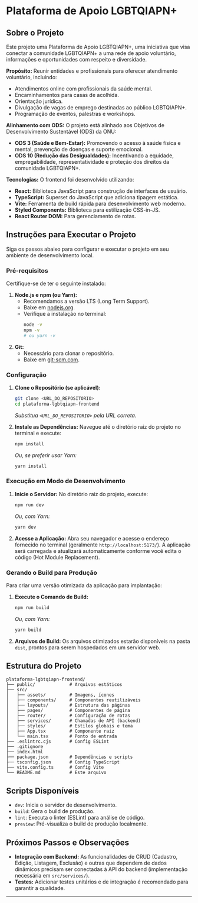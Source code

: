 # Plataforma de Apoio LGBTQIAPN+ 
## Sobre o Projeto

Este projeto uma Plataforma de Apoio LGBTQIAPN+, uma iniciativa que visa conectar a comunidade LGBTQIAPN+ a uma rede de apoio voluntário, informações e oportunidades com respeito e diversidade.

**Propósito:** Reunir entidades e profissionais para oferecer atendimento voluntário, incluindo:
*   Atendimentos online com profissionais da saúde mental.
*   Encaminhamentos para casas de acolhida.
*   Orientação jurídica.
*   Divulgação de vagas de emprego destinadas ao público LGBTQIAPN+.
*   Programação de eventos, palestras e workshops.

**Alinhamento com ODS:** O projeto está alinhado aos Objetivos de Desenvolvimento Sustentável (ODS) da ONU:
*   **ODS 3 (Saúde e Bem-Estar):** Promovendo o acesso à saúde física e mental, prevenção de doenças e suporte emocional.
*   **ODS 10 (Redução das Desigualdades):** Incentivando a equidade, empregabilidade, representatividade e proteção dos direitos da comunidade LGBTQIAPN+.

**Tecnologias:** O frontend foi desenvolvido utilizando:
*   **React:** Biblioteca JavaScript para construção de interfaces de usuário.
*   **TypeScript:** Superset do JavaScript que adiciona tipagem estática.
*   **Vite:** Ferramenta de build rápida para desenvolvimento web moderno.
*   **Styled Components:** Biblioteca para estilização CSS-in-JS.
*   **React Router DOM:** Para gerenciamento de rotas.

## Instruções para Executar o Projeto

Siga os passos abaixo para configurar e executar o projeto em seu ambiente de desenvolvimento local.

### Pré-requisitos

Certifique-se de ter o seguinte instalado:

1.  **Node.js e npm (ou Yarn):**
    *   Recomendamos a versão LTS (Long Term Support).
    *   Baixe em [nodejs.org](https://nodejs.org/).
    *   Verifique a instalação no terminal:
        ```bash
        node -v
        npm -v
        # ou yarn -v
        ```
2.  **Git:**
    *   Necessário para clonar o repositório.
    *   Baixe em [git-scm.com](https://git-scm.com/).

### Configuração

1.  **Clone o Repositório (se aplicável):**
    ```bash
    git clone <URL_DO_REPOSITORIO>
    cd plataforma-lgbtqiapn-frontend
    ```
    *Substitua `<URL_DO_REPOSITORIO>` pela URL correta.*

2.  **Instale as Dependências:**
    Navegue até o diretório raiz do projeto no terminal e execute:
    ```bash
    npm install
    ```
    *Ou, se preferir usar Yarn:*
    ```bash
    yarn install
    ```

### Execução em Modo de Desenvolvimento

1.  **Inicie o Servidor:**
    No diretório raiz do projeto, execute:
    ```bash
    npm run dev
    ```
    *Ou, com Yarn:*
    ```bash
    yarn dev
    ```
2.  **Acesse a Aplicação:**
    Abra seu navegador e acesse o endereço fornecido no terminal (geralmente `http://localhost:5173/`). A aplicação será carregada e atualizará automaticamente conforme você edita o código (Hot Module Replacement).

### Gerando o Build para Produção

Para criar uma versão otimizada da aplicação para implantação:

1.  **Execute o Comando de Build:**
    ```bash
    npm run build
    ```
    *Ou, com Yarn:*
    ```bash
    yarn build
    ```
2.  **Arquivos de Build:**
    Os arquivos otimizados estarão disponíveis na pasta `dist`, prontos para serem hospedados em um servidor web.

## Estrutura do Projeto

```
plataforma-lgbtqiapn-frontend/
├── public/             # Arquivos estáticos
├── src/
│   ├── assets/         # Imagens, ícones
│   ├── components/     # Componentes reutilizáveis
│   ├── layouts/        # Estrutura das páginas
│   ├── pages/          # Componentes de página
│   ├── router/         # Configuração de rotas
│   ├── services/       # Chamadas de API (backend)
│   ├── styles/         # Estilos globais e tema
│   ├── App.tsx         # Componente raiz
│   └── main.tsx        # Ponto de entrada
├── .eslintrc.cjs       # Config ESLint
├── .gitignore
├── index.html
├── package.json        # Dependências e scripts
├── tsconfig.json       # Config TypeScript
├── vite.config.ts      # Config Vite
└── README.md           # Este arquivo
```

## Scripts Disponíveis

*   `dev`: Inicia o servidor de desenvolvimento.
*   `build`: Gera o build de produção.
*   `lint`: Executa o linter (ESLint) para análise de código.
*   `preview`: Pré-visualiza o build de produção localmente.

## Próximos Passos e Observações

*   **Integração com Backend:** As funcionalidades de CRUD (Cadastro, Edição, Listagem, Exclusão) e outras que dependem de dados dinâmicos precisam ser conectadas à API do backend (implementação necessária em `src/services/`).
*   **Testes:** Adicionar testes unitários e de integração é recomendado para garantir a qualidade.

---
